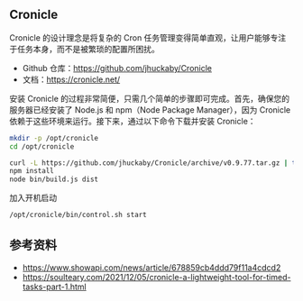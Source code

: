 ## Cronicle

Cronicle 的设计理念是将复杂的 Cron 任务管理变得简单直观，让用户能够专注于任务本身，而不是被繁琐的配置所困扰。

- Github 仓库：<https://github.com/jhuckaby/Cronicle>
- 文档：<https://cronicle.net/>

安装 Cronicle 的过程非常简便，只需几个简单的步骤即可完成。首先，确保您的服务器已经安装了 Node.js 和 npm（Node Package Manager），因为 Cronicle 依赖于这些环境来运行。接下来，通过以下命令下载并安装 Cronicle：

```bash
mkdir -p /opt/cronicle
cd /opt/cronicle

curl -L https://github.com/jhuckaby/Cronicle/archive/v0.9.77.tar.gz | tar zxvf - --strip-components 1
npm install
node bin/build.js dist
```

加入开机启动

```bash
/opt/cronicle/bin/control.sh start
```

## 参考资料

- <https://www.showapi.com/news/article/678859cb4ddd79f11a4cdcd2>
- <https://soulteary.com/2021/12/05/cronicle-a-lightweight-tool-for-timed-tasks-part-1.html>
